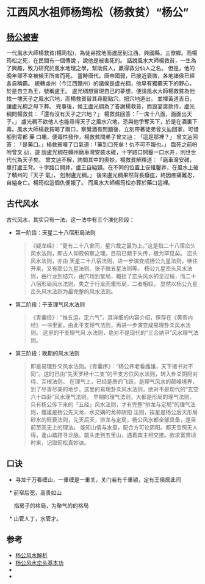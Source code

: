 # 江西风水祖师杨筠松（杨救贫）“杨公”

## [杨公被害](http://www.hokming.com/fengshuimaster-yeungkwanchung-ending.htm)
   
   一代風水大師楊救貧(楊筠松)，為徒弟找地而遷居到江西，興國縣，三僚鄉。而楊筠松之死，在民間有一個傳說 ，說他是被害死的。
   話說風水大師楊救貧，一生為了興趣，致力研究於風水地理之學，幫助貧人，贏得救分仙人之名。 但是，他的晚年卻不幸被候王所害而死。
   當時唐代，唐帝國弱，已接近衰微，各地諸侯已經各自稱霸。 統轄虔州（今江西贛州）的諸侯是盧光稠，他早有獨霸天下的野心，於是自立為王，號稱盧王。
   盧光稠想實現自己的夢想，便請風水大師楊救貧為他找一塊天子之風水穴地，而楊救貧替其尋龍點穴，把穴地道出， 並擇黃道吉日，讓盧光稠之母下葬。
   完事後，候王盧光稠為了答謝楊救貧，而設宴席款侍，盧光稠問楊救貧︰「還有沒有天子之穴地？」 楊救貧回答：「一席十八面，面面出天子。」
   盧光稠不欲他人也能尋得天子之風水穴地，恐與他爭奪天下，於是在酒裏下毒。風水大師楊救貧喝了兩口，察覺酒有問題後，立刻帶著徒弟曾文辿回家，可惜船到雩都    藥 口壩，便毒性發作，楊救貧問弟子曾文辿︰「這是那裡？」 曾文辿回答︰「是藥口。」楊救貧嘆了口氣道：「藥到口死矣！仇不可不報也。」 臨死之前吩咐曾文    辿，遊  說盧光稠在贛州磨車灣安裝水碓，十字路口開鑿一口水井，則世世代代為天子矣。
   曾文辿不解，詢問其中的奧妙。楊救貧解釋道︰「磨車灣安碓，單打盧王背。十字路口開井，盧王自縊頸。在不同的位置上安碓鑿井，在風水上破了贛州的『天子      氣』， 剋制盧光稠。」
   後來盧光稠果然背長癰疽，終因疼痛難忍，自縊身亡。楊筠松這個仇便報了。 而風水大師楊筠松亦葬於藥口這裡。

## 古代风水
   
   古代风水，其实只有一法，这一法中有三个演化阶段：
   
   * 第一阶段：天星二十八宿形局法则
   
      > 《疑龙经》：“更有二十八舍间，星穴裁之最为上。”这是指二十八宿峦头风水法则，即古人仰观俯察之理。目前已频于失传，极为罕见矣。
      > 峦头风水法则，亦由 天星二十八宿法则，进一步演变成杨公九星法则，继往开来，又有廖公九星法则、张子微五星法则等。
      > 杨公九星峦头风水法则，由行龙到结穴，由穴场到堂局，概括了峦头风水的全过程，而二十八宿形局风水法则，失之于行龙而重形局，二者相较，
      > 显然以杨公九星峦头风水法则为最完整的风水法则。
      
   * 第二阶段：干支理气风水法则
      
      > 《青囊经》：“推五运，定六气”。其详细的内容介绍，保存在《黄帝内经》一书里面。由此干支理气法则，再进一步演变成易理卦爻风水法则。
      > 这里的干支理气风 水法则，绝对不是现代的“三合纳甲”风水理气法则。
         
   * 第三阶段：晚期的风水法则
      
      > 即是易理卦爻风水法则。《青囊序》：“杨公养老看雌雄，天下诸书对不同”。这时已由“先天罗经十二支”的干支方位风水法则，转入卦爻阴阳对待、互根法则。
      > 在理气上，已经是质的飞跃，是理气风水的颠峰境界，到了尽善尽美的地步。这里的易理卦爻风水法则，绝对不是现代的“玄空六十四卦”风水理气法则。
      > 早期的理气法则，大都是形局的理气法则，只有杨公传下来的「五经」风水法则，才有完整“排龙与定局”的理气法则，雌雄是杨公先天龙、水交媾的龙神阴阳 
      > 法则，挨星是杨公后天形局砂水的旺衰法则，先天后天，排龙与定局，杨公风水都全部具备，是目前至高无上的理法。
      > 能知山情与水意，配合方可论阴阳。都天宝照无人得，逢山踏路寻龙脉。前头走到五里山，遇着宾主相交接。欲求富贵顷时来，记取筠松真妙诀。
      
  
  



   
## 口诀

   * 寻龙千万看缠山，一重缠是一重关，关门若有千重锁，定有王侯居此间
   
   * 前窄后宽，高贵如山
   
      指房子的格局，为聚气的的格局

   * 山管人丁，水管才。

## 参考

   * [杨公风水解析](http://www.360doc.com/content/15/0703/16/10691464_482390459.shtml)
   * [杨公风水峦头基本功](http://www.88s1.com/news.asp?id=1335)
   * []()
   * 


























